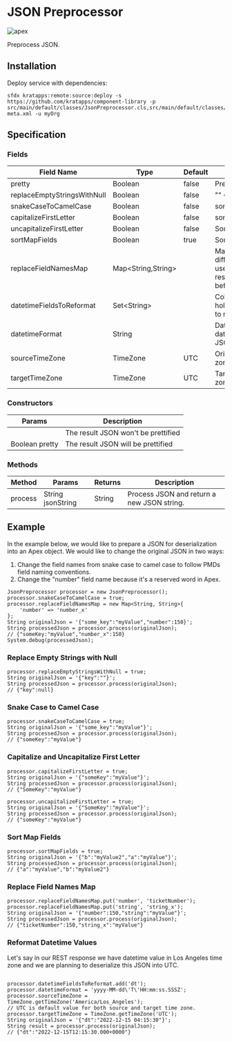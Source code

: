 # JSON Preprocessor

![apex](https://img.shields.io/badge/Apex-service-darkblue)

Preprocess JSON.

## Installation

Deploy service with dependencies:

```text
sfdx kratapps:remote:source:deploy -s https://github.com/kratapps/component-library -p src/main/default/classes/JsonPreprocessor.cls,src/main/default/classes/JsonPreprocessor.cls-meta.xml -u myOrg
```

## Specification

### Fields

| Field Name                  | Type               | Default | Description                                                                                                    |
| --------------------------- | ------------------ | ------- | -------------------------------------------------------------------------------------------------------------- |
| pretty                      | Boolean            | false   | Prettify result JSON.                                                                                          |
| replaceEmptyStringsWithNull | Boolean            | false   | "" => null                                                                                                     |
| snakeCaseToCamelCase        | Boolean            | false   | some_key => someKey                                                                                            |
| capitalizeFirstLetter       | Boolean            | false   | someKey => SomeKey                                                                                             |
| uncapitalizeFirstLetter     | Boolean            | false   | SomeKey => someKey                                                                                             |
| sortMapFields               | Boolean            | true    | Sort JSON keys.                                                                                                |
| replaceFieldNamesMap        | Map<String,String> |         | Map JSON keys to a different value. Can be used to change Apex reserved keyword fields before deserialization. |
| datetimeFieldsToReformat    | Set\<String>       |         | Collection of JSON keys holding datetime values to reformat.                                                   |
| datetimeFormat              | String             |         | Datetime format used for datetimeFieldToReformat JSON fields.                                                  |
| sourceTimeZone              | TimeZone           | UTC     | Original datetime time zone.                                                                                   |
| targetTimeZone              | TimeZone           | UTC     | Target datetime time zone.                                                                                     |

### Constructors

| Params         | Description                         |
| -------------- | ----------------------------------- |
|                | The result JSON won't be prettified |
| Boolean pretty | The result JSON will be prettified  |

### Methods

| Method  | Params            | Returns | Description                                |
| ------- | ----------------- | ------- | ------------------------------------------ |
| process | String jsonString | String  | Process JSON and return a new JSON string. |

## Example

In the example below, we would like to prepare a JSON for deserialization into an Apex object.
We would like to change the original JSON in two ways:

1. Change the field names from snake case to camel case to follow PMDs field naming conventions.
2. Change the "number" field name because it's a reserved word in Apex.

```apex
JsonPreprocessor processor = new JsonPreprocessor();
processor.snakeCaseToCamelCase = true;
processor.replaceFieldNamesMap = new Map<String, String>{
    'number' => 'number_x'
};
String originalJson = '{"some_key":"myValue","number":150}';
String processedJson = processor.process(originalJson);
// {"someKey:"myValue","number_x":150}
System.debug(processedJson);
```

### Replace Empty Strings with Null

```apex
processor.replaceEmptyStringsWithNull = true;
String originalJson = '{"key":""}';
String processedJson = processor.process(originalJson);
// {"key":null}
```

### Snake Case to Camel Case

```apex
processor.snakeCaseToCamelCase = true;
String originalJson = '{"some_key":"myValue"}';
String processedJson = processor.process(originalJson);
// {"someKey":"myValue"}
```

### Capitalize and Uncapitalize First Letter

```apex
processor.capitalizeFirstLetter = true;
String originalJson = '{"someKey":"myValue"}';
String processedJson = processor.process(originalJson);
// {"SomeKey":"myValue"}

processor.uncapitalizeFirstLetter = true;
String originalJson = '{"SomeKey":"myValue"}';
String processedJson = processor.process(originalJson);
// {"someKey":"myValue"}
```

### Sort Map Fields

```apex
processor.sortMapFields = true;
String originalJson = '{"b":"myValue2","a":"myValue"}';
String processedJson = processor.process(originalJson);
// {"a":"myValue","b":"myValue2"}
```

### Replace Field Names Map

```apex
processor.replaceFieldNamesMap.put('number', 'ticketNumber');
processor.replaceFieldNamesMap.put('string', 'string_x');
String originalJson = '{"number":150,"string":"myValue"}';
String processedJson = processor.process(originalJson);
// {"ticketNumber":150,"string_x":"myValue"}
```

### Reformat Datetime Values

Let's say in our REST response we have datetime value in Los Angeles time zone
and we are planning to deserialize this JSON into UTC.

```apex

processor.datetimeFieldsToReformat.add('dt');
processor.datetimeFormat = 'yyyy-MM-dd\'T\'HH:mm:ss.SSSZ';
processor.sourceTimeZone = TimeZone.getTimeZone('America/Los_Angeles');
// UTC is default value for both source and target time zone.
processor.targetTimeZone = TimeZone.getTimeZone('UTC');
String originalJson = '{"dt":"2022-12-15 04:15:30"}';
String result = processor.process(originalJson);
// {"dt":"2022-12-15T12:15:30.000+0000"}
```
